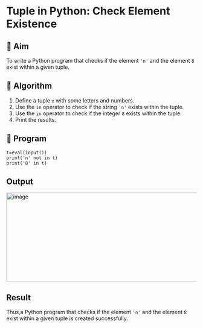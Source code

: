 # Tuple in Python: Check Element Existence

## 🎯 Aim
To write a Python program that checks if the element `'n'` and the element `8` exist within a given tuple.

## 🧠 Algorithm
1. Define a tuple `x` with some letters and numbers.
2. Use the `in` operator to check if the string `'n'` exists within the tuple.
3. Use the `in` operator to check if the integer `8` exists within the tuple.
4. Print the results.

## 🧾 Program
```
t=eval(input())
print('n' not in t)
print('8' in t)
```

## Output
<img width="783" height="236" alt="image" src="https://github.com/user-attachments/assets/c63e78d7-386a-4885-870f-da5bd5d1c7fa" />


## Result
Thus,a Python program that checks if the element `'n'` and the element `8` exist within a given tuple is created successfully.
